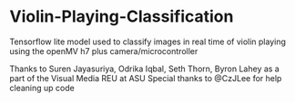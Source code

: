 # Violin-Playing-Classification
Tensorflow lite model used to classify images in real time of violin playing using the openMV h7 plus camera/microcontroller

Thanks to Suren Jayasuriya, Odrika Iqbal, Seth Thorn, Byron Lahey as a part of the Visual Media REU at ASU
Special thanks to @CzJLee for help cleaning up code
